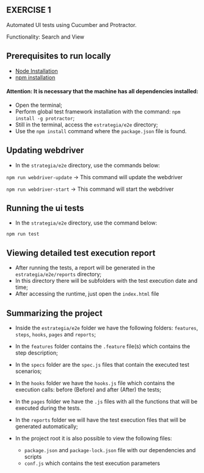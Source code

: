 ## EXERCISE 1
Automated UI tests using Cucumber and Protractor.

Functionality: Search and View

## Prerequisites to run locally

* [Node Installation](https://nodejs.org/en/download/)
* [npm installation](https://www.npmjs.com/get-npm)

#### Attention: It is necessary that the machine has all dependencies installed:

* Open the terminal;
* Perform global test framework installation with the command: `npm install -g protractor`;
* Still in the terminal, access the `estrategia/e2e` directory;
* Use the `npm install` command where the `package.json` file is found.

## Updating webdriver

* In the `strategia/e2e` directory, use the commands below:

`npm run webdriver-update` -> This command will update the webdriver

`npm run webdriver-start` -> This command will start the webdriver

## Running the ui tests

* In the `strategia/e2e` directory, use the command below:

`npm run test`

## Viewing detailed test execution report

* After running the tests, a report will be generated in the `estrategia/e2e/reports` directory;
* In this directory there will be subfolders with the test execution date and time;
* After accessing the runtime, just open the `index.html` file

## Summarizing the project

* Inside the `estrategia/e2e` folder we have the following folders: `features`, `steps`, `hooks`, `pages` and `reports`;

* In the `features` folder contains the `.feature` file(s) which contains the step description;

* In the `specs` folder are the `spec.js` files that contain the executed test scenarios;

* In the `hooks` folder we have the `hooks.js` file which contains the execution calls: before (Before) and after (After) the tests;

* In the `pages` folder we have the `.js` files with all the functions that will be executed during the tests.

* In the `reports` folder we will have the test execution files that will be generated automatically;

* In the project root it is also possible to view the following files:

  * `package.json` and `package-lock.json` file with our dependencies and scripts
  * `conf.js` which contains the test execution parameters
